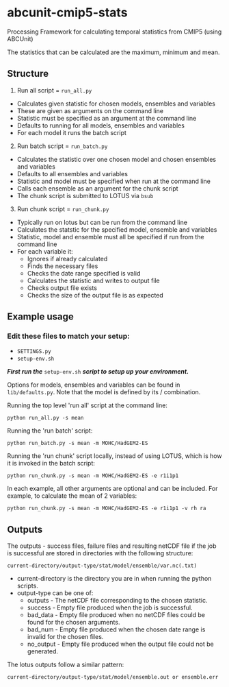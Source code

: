 # abcunit-cmip5-stats
Processing Framework for calculating temporal statistics from CMIP5 (using ABCUnit)

The statistics that can be calculated are the maximum, minimum and mean.

## Structure ##

1. Run all script = `run_all.py`
* Calculates given statistic for chosen models, ensembles and variables
* These are given as arguments on the command line
* Statistic must be specified as an argument at the command line
* Defaults to running for all models, ensembles and variables
* For each model it runs the batch script

2. Run batch script = `run_batch.py`
* Calculates the statistic over one chosen model and chosen ensembles and variables
* Defaults to all ensembles and variables
* Statistic and model must be specified when run at the command line 
* Calls each ensemble as an argument for the chunk script
* The chunk script is submitted to LOTUS via `bsub`

3. Run chunk script = `run_chunk.py`
* Typically run on lotus but can be run from the command line
* Calculates the statstic for the specified model, ensemble and variables
* Statistic, model and ensemble must all be specified if run from the command line
* For each variable it:
    * Ignores if already calculated
    * Finds the necessary files
    * Checks the date range specified is valid
    * Calculates the statistic and writes to output file
    * Checks output file exists
    * Checks the size of the output file is as expected
    
## Example usage ##

### Edit these files to match your setup: ###

* `SETTINGS.py`
* `setup-env.sh`

***First run the*** `setup-env.sh` ***script to setup up your environment.***

Options for models, ensembles and variables can be found in `lib/defaults.py`. Note that the model is defined by its <institute>/<model> combination.

Running the top level 'run all' script at the command line:

`python run_all.py -s mean` 

Running the 'run batch' script:

`python run_batch.py -s mean -m MOHC/HadGEM2-ES`

Running the 'run chunk' script locally, instead of using LOTUS, which is how it is invoked in the batch script:

`python run_chunk.py -s mean -m MOHC/HadGEM2-ES -e r1i1p1`

In each example, all other arguments are optional and can be included. 
For example, to calculate the mean of 2 variables:

`python run_chunk.py -s mean -m MOHC/HadGEM2-ES -e r1i1p1 -v rh ra`

## Outputs ##

The outputs - success files, failure files and resulting netCDF file if the job is successful are stored in directories with the following structure:

`current-directory/output-type/stat/model/ensemble/var.nc(.txt)`
   
* current-directory is the directory you are in when running the python scripts.
* output-type can be one of:
   * outputs - The netCDF file corresponding to the chosen statistic.
   * success - Empty file produced when the job is successful.
   * bad_data - Empty file produced when no netCDF files could be found for the chosen arguments.
   * bad_num - Empty file produced when the chosen date range is invalid for the chosen files.
   * no_output - Empty file produced when the output file could not be generated.
   
The lotus outputs follow a similar pattern:

`current-directory/output-type/stat/model/ensemble.out or ensemble.err`

   
   
